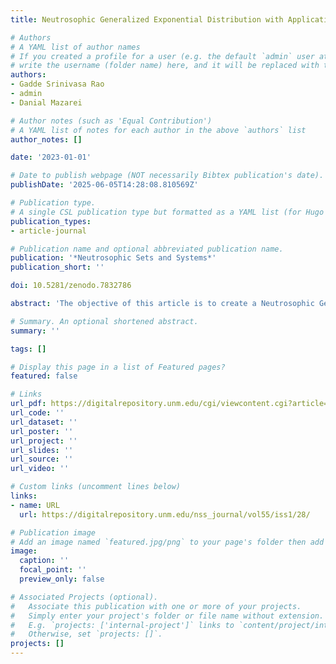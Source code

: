 ```yaml
---
title: Neutrosophic Generalized Exponential Distribution with Application

# Authors
# A YAML list of author names
# If you created a profile for a user (e.g. the default `admin` user at `content/authors/admin/`), 
# write the username (folder name) here, and it will be replaced with their full name and linked to their profile.
authors:
- Gadde Srinivasa Rao
- admin
- Danial Mazarei

# Author notes (such as 'Equal Contribution')
# A YAML list of notes for each author in the above `authors` list
author_notes: []

date: '2023-01-01'

# Date to publish webpage (NOT necessarily Bibtex publication's date).
publishDate: '2025-06-05T14:28:08.810569Z'

# Publication type.
# A single CSL publication type but formatted as a YAML list (for Hugo requirements).
publication_types:
- article-journal

# Publication name and optional abbreviated publication name.
publication: '*Neutrosophic Sets and Systems*'
publication_short: ''

doi: 10.5281/zenodo.7832786

abstract: 'The objective of this article is to create a Neutrosophic Generalized Exponential (NGE) distribution in the presence of uncertainty. It is possible to calculate the mean, variance, moments, and reliability expression of the NGE distribution. With the help of graphs, the nature of the distribution and the reliability and hazard functions are studied. To determine the NGE distribution’s parameters, a maximum likelihood estimation technique is used. The performance of estimated parameters is further tested using simulations. Finally, an actual data set is examined to show how the NGE distribution works. According to a model validity test, the NGE distribution is superior to the existing neutrosophic distributions that can be found in the literature.'

# Summary. An optional shortened abstract.
summary: ''

tags: []

# Display this page in a list of Featured pages?
featured: false

# Links
url_pdf: https://digitalrepository.unm.edu/cgi/viewcontent.cgi?article=2306&context=nss_journal
url_code: ''
url_dataset: ''
url_poster: ''
url_project: ''
url_slides: ''
url_source: ''
url_video: ''

# Custom links (uncomment lines below)
links:
- name: URL
  url: https://digitalrepository.unm.edu/nss_journal/vol55/iss1/28/

# Publication image
# Add an image named `featured.jpg/png` to your page's folder then add a caption below.
image:
  caption: ''
  focal_point: ''
  preview_only: false

# Associated Projects (optional).
#   Associate this publication with one or more of your projects.
#   Simply enter your project's folder or file name without extension.
#   E.g. `projects: ['internal-project']` links to `content/project/internal-project/index.md`.
#   Otherwise, set `projects: []`.
projects: []
---
```


